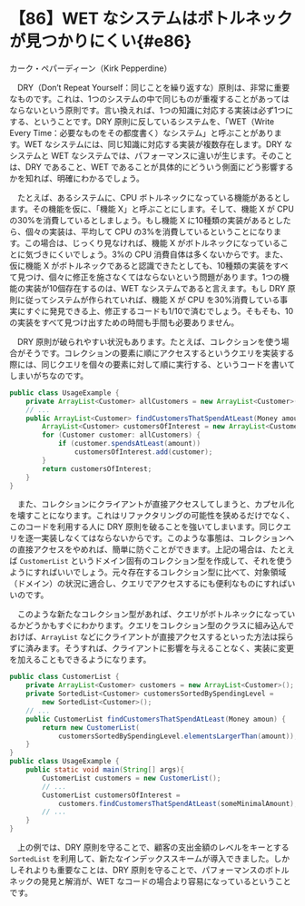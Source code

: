 # 【86】WET なシステムはボトルネックが見つかりにくい{#e86}

<div class="author">カーク・ペパーディーン（Kirk Pepperdine）</div>

　DRY（Don’t Repeat Yourself：同じことを繰り返すな）原則は、非常に重要なものです。これは、1つのシステムの中で同じものが重複することがあってはならないという原則です。言い換えれば、1つの知識に対応する実装は必ず1つにする、ということです。DRY 原則に反しているシステムを、「WET（Write Every Time：必要なものをその都度書く）なシステム」と呼ぶことがあります。WET なシステムには、同じ知識に対応する実装が複数存在します。DRY なシステムと WET なシステムでは、パフォーマンスに違いが生じます。そのことは、DRY であること、WET であることが具体的にどういう側面にどう影響するかを知れば、明確にわかるでしょう。

　たとえば、あるシステムに、CPU ボトルネックになっている機能があるとします。その機能を仮に、「機能 X」と呼ぶことにします。そして、機能 X が CPU の30%を消費しているとしましょう。もし機能 X に10種類の実装があるとしたら、個々の実装は、平均して CPU の3%を消費しているということになります。この場合は、じっくり見なければ、機能 X がボトルネックになっていることに気づきにくいでしょう。3%の CPU 消費自体は多くないからです。また、仮に機能 X がボトルネックであると認識できたとしても、10種類の実装をすべて見つけ、個々に修正を施さなくてはならないという問題があります。1つの機能の実装が10個存在するのは、WET なシステムであると言えます。もし DRY 原則に従ってシステムが作られていれば、機能 X が CPU を30%消費している事実にすぐに発見できる上、修正するコードも1/10で済むでしょう。そもそも、10の実装をすべて見つけ出すための時間も手間も必要ありません。

　DRY 原則が破られやすい状況もあります。たとえば、コレクションを使う場合がそうです。コレクションの要素に順にアクセスするというクエリを実装する際には、同じクエリを個々の要素に対して順に実行する、というコードを書いてしまいがちなのです。

```java
public class UsageExample {
    private ArrayList<Customer> allCustomers = new ArrayList<Customer>();
    // ...
    public ArrayList<Customer> findCustomersThatSpendAtLeast(Money amount) {
        ArrayList<Customer> customersOfInterest = new ArrayList<Customer>();
        for (Customer customer: allCustomers) {
            if (customer.spendsAtLeast(amount))
                customersOfInterest.add(customer);
        }
        return customersOfInterest;
    }
}
```

　また、コレクションにクライアントが直接アクセスしてしまうと、カプセル化を壊すことになります。これはリファクタリングの可能性を狭めるだけでなく、このコードを利用する人に DRY 原則を破ることを強いてしまいます。同じクエリを逐一実装しなくてはならないからです。このような事態は、コレクションへの直接アクセスをやめれば、簡単に防ぐことができます。上記の場合は、たとえば `CustomerList` というドメイン固有のコレクション型を作成して、それを使うようにすればいいでしょう。元々存在するコレクション型に比べて、対象領域（ドメイン）の状況に適合し、クエリでアクセスするにも便利なものにすればいいのです。

　このような新たなコレクション型があれば、クエリがボトルネックになっているかどうかもすぐにわかります。クエリをコレクション型のクラスに組み込んでおけば、`ArrayList` などにクライアントが直接アクセスするといった方法は採らずに済みます。そうすれば、クライアントに影響を与えることなく、実装に変更を加えることもできるようになります。

```java
public class CustomerList {
    private ArrayList<Customer> customers = new ArrayList<Customer>();
    private SortedList<Customer> customersSortedBySpendingLevel =
        new SortedList<Customer>();
    // ...
    public CustomerList findCustomersThatSpendAtLeast(Money amoun) {
        return new CustomerList(
            customersSortedBySpendingLevel.elementsLargerThan(amount));
    }
}
public class UsageExample {
    public static void main(String[] args){
        CustomerList customers = new CustomerList();
        // ...
        CustomerList customersOfInterest =
            customers.findCustomersThatSpendAtLeast(someMinimalAmount);
        // ...
    }
}
```

　上の例では、DRY 原則を守ることで、顧客の支出金額のレベルをキーとする `SortedList` を利用して、新たなインデックススキームが導入できました。しかしそれよりも重要なことは、DRY 原則を守ることで、パフォーマンスのボトルネックの発見と解消が、WET なコードの場合より容易になっているということです。
